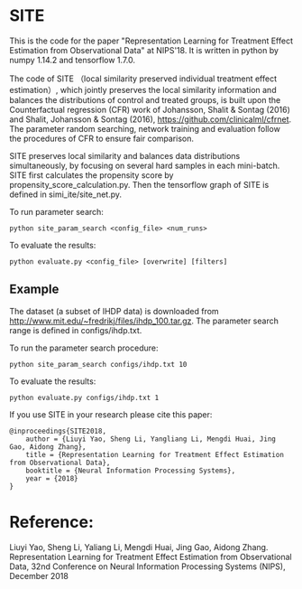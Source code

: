 # SITE

This is the code for the paper "Representation Learning for Treatment Effect Estimation from Observational Data" at NIPS'18. It is written in python by numpy 1.14.2 and tensorflow 1.7.0.

The code of SITE （local similarity preserved individual treatment effect estimation）, which jointly preserves the local similarity information and balances
the distributions of control and treated groups, is built upon the Counterfactual regression (CFR) work of Johansson, Shalit & Sontag (2016) and Shalit, Johansson & Sontag (2016), https://github.com/clinicalml/cfrnet. The parameter random searching, network training and evaluation follow the procedures of CFR to ensure fair comparison. 

SITE preserves local similarity and balances data distributions simultaneously, by focusing on several hard samples in each mini-batch. SITE first calculates the propensity score by propensity_score_calculation.py. Then the tensorflow graph of SITE is defined in simi_ite/site_net.py. 

To run parameter search:
```
python site_param_search <config_file> <num_runs>
```

To evaluate the results:
```
python evaluate.py <config_file> [overwrite] [filters]
```

## Example
The dataset (a subset of IHDP data) is downloaded from http://www.mit.edu/~fredrikj/files/ihdp_100.tar.gz. The parameter search range is defined in configs/ihdp.txt. 

To run the parameter search procedure: 
```
python site_param_search configs/ihdp.txt 10
```

To evaluate the results:
```
python evaluate.py configs/ihdp.txt 1
```

If you use SITE in your research please cite this paper:
```
@inproceedings{SITE2018,
	author = {Liuyi Yao, Sheng Li, Yangliang Li, Mengdi Huai, Jing Gao, Aidong Zhang},
	title = {Representation Learning for Treatment Effect Estimation from Observational Data},
	booktitle = {Neural Information Processing Systems},
	year = {2018}
}
```
# Reference:

Liuyi Yao, Sheng Li, Yaliang Li, Mengdi Huai, Jing Gao, Aidong Zhang. Representation Learning for Treatment Effect Estimation from Observational Data, 32nd Conference on Neural Information Processing Systems (NIPS), December 2018
